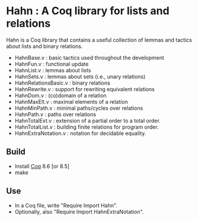 # Hahn : A Coq library for lists and relations

Hahn is a Coq library that contains a useful collection of lemmas and tactics
about lists and binary relations.

- HahnBase.v : basic tactics used throughout the development
- HahnFun.v : functional update
- HahnList.v : lemmas about lists
- HahnSets.v : lemmas about sets (i.e., unary relations)
- HahnRelationsBasic.v : binary relations
- HahnRewrite.v : support for rewriting equivalent relations
- HahnDom.v : (co)domain of a relation
- HahnMaxElt.v : maximal elements of a relation
- HahnMinPath.v : minimal paths/cycles over relations
- HahnPath.v : paths over relations
- HahnTotalExt.v : extension of a partial order to a total order.
- HahnTotalList.v : building finite relations for program order.
- HahnExtraNotation.v : notation for decidable equality.

## Build

- Install [Coq](http://coq.inria.fr) 8.6 [or 8.5]
- make

## Use

- In a Coq file, write "Require Import Hahn".
- Optionally, also "Require Import HahnExtraNotation".

